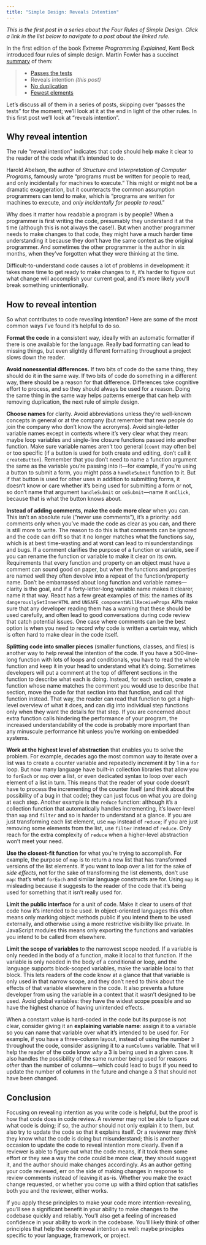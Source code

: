 ```yaml
---
title: "Simple Design: Reveals Intention"
---
```


_This is the first post in a series about the Four Rules of Simple Design. Click a link in the list below to navigate to a post about the linked rule._

In the first edition of the book *Extreme Programming Explained*, Kent Beck introduced four rules of simple design. Martin Fowler has a succinct [summary](https://www.martinfowler.com/bliki/BeckDesignRules.html) of them:

> * [Passes the tests](/2024/03/11/simple-design-passes-the-tests.html)
> * Reveals intention *(this post)*
> * [No duplication](/2024/03/07/simple-design-no-duplication.html)
> * [Fewest elements](/2024/03/08/simple-design-fewest-elements.html)

Let’s discuss all of them in a series of posts, skipping over “passes the tests” for the moment; we’ll look at it at the end in light of the other rules. In this first post we’ll look at “reveals intention”.

## Why reveal intention
The rule “reveal intention" indicates that code should help make it clear to the reader of the code what it’s intended to do.

Harold Abelson, the author of *Structure and Interpretation of Computer Programs*, famously wrote “programs must be written for people to read, and only incidentally for machines to execute.” This might or might not be a dramatic exaggeration, but it counteracts the common assumption programmers can tend to make, which is “programs are written for machines to execute, and *only incidentally for people to read*.”

Why does it matter how readable a program is by people? When a programmer is first writing the code, presumably they understand it at the time (although this is not always the case!). But when another programmer needs to make changes to that code, they might have a much harder time understanding it because they don’t have the same context as the original programmer. And sometimes the other programmer is the author in six months, when they’ve forgotten what they were thinking at the time.

Difficult-to-understand code causes a lot of problems in development: it takes more time to get ready to make changes to it, it’s harder to figure out what change will accomplish your current goal, and it’s more likely you’ll break something unintentionally.

## How to reveal intention
So what contributes to code revealing intention? Here are some of the most common ways I’ve found it’s helpful to do so.

**Format the code** in a consistent way, ideally with an automatic formatter if there is one available for the language. Really bad formatting can lead to missing things, but even slightly different formatting throughout a project slows down the reader.

**Avoid nonessential differences.** If two bits of code do the same thing, they should do it in the same way. If two bits of code do something in a different way, there should be a reason for that difference. Differences take cognitive effort to process, and so they should always be used for a reason. Doing the same thing in the same way helps patterns emerge that can help with removing duplication, the next rule of simple design.

**Choose names** for clarity. Avoid abbreviations unless they’re well-known concepts in general or at the company (but remember that new people do join the company who don’t know the acronyms). Avoid single-letter variable names except in contexts where it’s very clear what they mean: maybe loop variables and single-line closure functions passed into another function. Make sure variable names aren’t too general (`count` may often be) or too specific (if a button is used for both create and editing, don’t call it `createButton`). Remember that you don’t need to name a function argument the same as the variable you’re passing into it—for example, if you’re using a button to submit a form, you might pass a `handleSubmit` function to it. But if that button is used for other uses in addition to submitting forms, it doesn’t know or care whether it’s being used for submitting a form or not, so don’t name that argument `handleSubmit` or `onSubmit`—name it `onClick`, because that is what the button knows about.

**Instead of adding comments, make the code more clear** when you can. This isn’t an absolute rule (“never use comments”), it’s a priority: add comments only when you’ve made the code as clear as you can, and there is still more to write. The reason to do this is that comments can be ignored and the code can drift so that it no longer matches what the functions say, which is at best time-wasting and at worst can lead to misunderstandings and bugs. If a comment clarifies the purpose of a function or variable, see if you can rename the function or variable to make it clear on its own. Requirements that every function and property on an object must have a comment can sound good on paper, but when the functions and properties are named well they often devolve into a repeat of the function/property name. Don’t be embarrassed about long function and variable names—clarity is the goal, and if a forty-letter-long variable name makes it clearer, name it that way. React has a few great examples of this: the names of its `dangerouslySetInnerHTML` and `UNSAFE_componentWillReceiveProps`  APIs make sure that any developer reading them has a warning that these should be used carefully, and often lead to good conversations during code review that catch potential issues. One case where comments can be the best option is when you need to record *why* code is written a certain way, which is often hard to make clear in the code itself.

**Splitting code into smaller pieces** (smaller functions, classes, and files) is another way to help reveal the intention of the code. If you have a 500-line-long function with lots of loops and conditionals, you have to read the whole function and keep it in your head to understand what it’s doing. Sometimes developers will put a comment at the top of different sections in the function to describe what each is doing. Instead, for each section, create a function whose name matches the comment you would use to describe that section, move the code for that section into that function, and call that function instead. That way, the reader can read that function to get a high-level overview of what it does, and can dig into individual step functions only when they want the details for that step. If you are concerned about extra function calls hindering the performance of your program, the increased understandability of the code is probably more important than any minuscule performance hit unless you’re working on embedded systems.

**Work at the highest level of abstraction** that enables you to solve the problem. For example, decades ago the most common way to iterate over a list was to create a counter variable and repeatedly increment it by 1 in a `for` loop. But now many language have built-in collection libraries that allow you to `forEach` or `map` over a list, or even dedicated syntax to loop over each element of a list in turn. This means that the reader of your code doesn’t have to process the incrementing of the counter itself (and think about the possibility of a bug in that code); they can just focus on what you are doing at each step. Another example is the `reduce` function: although it’s a collection function that automatically handles incrementing, it’s lower-level than `map` and `filter` and so is harder to understand at a glance. If you are just transforming each list element, use `map` instead of `reduce`; if you are just removing some elements from the list, use `filter` instead of `reduce`. Only reach for the extra complexity of `reduce` when a higher-level abstraction won’t meet your need.

**Use the closest-fit function** for what you’re trying to accomplish. For example, the purpose of `map` is to return a new list that has transformed versions of the list elements. If you want to loop over a list for the sake of *side effects*, not for the sake of transforming the list elements, don’t use `map`: that’s what `forEach` and similar language constructs are for. Using `map` is misleading because it suggests to the reader of the code that it’s being used for something that it isn’t really used for.

**Limit the public interface** for a unit of code. Make it clear to users of that code how it’s intended to be used. In object-oriented languages this often means only marking object methods public if you intend them to be used externally, and otherwise using a more restrictive visibility like private. In JavaScript modules this means only exporting the functions and variables you intend to be called from elsewhere.

**Limit the scope of variables** to the narrowest scope needed. If a variable is only needed in the body of a function, make it local to that function. If the variable is only needed in the body of a conditional or loop, and the language supports block-scoped variables, make the variable local to that block. This lets readers of the code know at a glance that that variable is only used in that narrow scope, and they don’t need to think about the effects of that variable elsewhere in the code. It also prevents a future developer from using the variable in a context that it wasn’t designed to be used. Avoid global variables: they have the widest scope possible and so have the highest chance of having unintended effects.

When a constant value is hard-coded in the code but its purpose is not clear, consider giving it an **explaining variable name**: assign it to a variable so you can name that variable over what it’s intended to be used for. For example, if you have a three-column layout, instead of using the number `3` throughout the code, consider assigning it to a `numColumns` variable. That will help the reader of the code know *why* a 3 is being used in a given case. It also handles the possibility of the same number being used for reasons *other* than the number of columns—which could lead to bugs if you need to update the number of columns in the future and change a 3 that should not have been changed.

## Conclusion

Focusing on revealing intention as you write code is helpful, but the proof is how that code does in code review. A reviewer may not be able to figure out what code is doing; if so, the author should not only explain it to them, but also try to update the code so that it explains itself. Or a reviewer may *think* they know what the code is doing but misunderstand; this is another occasion to update the code to reveal intention more clearly. Even if a reviewer is able to figure out what the code means, if it took them some effort or they see a way the code could be more clear, they should suggest it, and the author should make changes accordingly. As an author getting your code reviewed, err on the side of making changes in response to review comments instead of leaving it as-is. Whether you make the exact change requested, or whether you come up with a third option that satisfies both you and the reviewer, either works.

If you apply these principles to make your code more intention-revealing, you’ll see a significant benefit in your ability to make changes to the codebase quickly and reliably. You’ll also get a feeling of increased confidence in your ability to work in the codebase. You’ll likely think of other principles that help the code reveal intention as well: maybe principles specific to your language, framework, or project.
